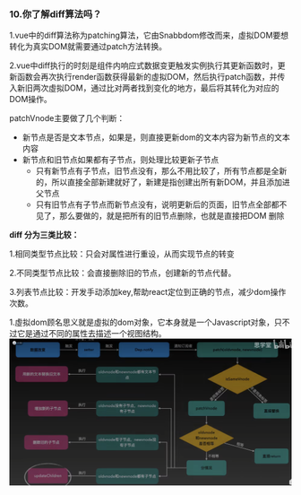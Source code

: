### 10.你了解diff算法吗？

1.vue中的diff算法称为patching算法，它由Snabbdom修改而来，虛拟DOM要想转化为真实DOM就需要通过patch方法转换。

2.vue中diff执行的时刻是组件内响应式数据变更触发实例执行其更新函数时，更新函数会再次执行render函数获得最新的虛拟DOM，然后执行patch函数，并传入新旧两次虛拟DOM，通过比对两者找到变化的地方，最后将其转化为对应的DOM操作。

patchVnode主要做了几个判断：

- 新节点是否是文本节点，如果是，则直接更新dom的文本内容为新节点的文本内容
- 新节点和旧节点如果都有子节点，则处理比较更新子节点
  - 只有新节点有子节点，旧节点没有，那么不用比较了，所有节点都是全新的，所以直接全部新建就好了，新建是指创建出所有新DOM，并且添加进父节点
  - 只有旧节点有子节点而新节点没有，说明更新后的页面，旧节点全部都不见了，那么要做的，就是把所有的旧节点删除，也就是直接把DOM 删除

**diff 分为三类比较：**

1.相同类型节点比较：只会对属性进行重设，从而实现节点的转变

2.不同类型节点比较：会直接删除旧的节点，创建新的节点代替。

3.列表节点比较：开发手动添加key,帮助react定位到正确的节点，减少dom操作次数。

1.虛拟dom顾名思义就是虛拟的dom对象，它本身就是一个Javascript对象，只不过它是通过不同的属性去描述一个视图结构。
<img src=./image-2.png />
